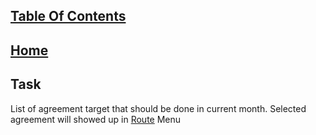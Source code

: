 ## [Table Of Contents](https://github.com/diohlicious/collection-management-app/blob/master/Readme.md)
## [Home](https://github.com/diohlicious/collection-management-app/blob/master/Menu.md)
## Task  
List of agreement target that should be done in current month. Selected agreement will showed up in [Route](https://github.com/diohlicious/collection-management-app/blob/master/Route.md) Menu
